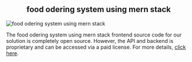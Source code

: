<h2 style="text-align:center">food odering system using mern stack </h2>

![food odering system using mern stack](https://admin.ninjascode.com/) 

The food odering system using mern stack frontend source code for our solution is completely open source. However, the API and backend is proprietary and can be accessed via a paid license. For more details, <a href="https://enatega.com/?utm_source=github&utm_medium=repo&utm_campaign=hector-food-odering-system-using-mern-stack" target="_blank">click here</a>.
